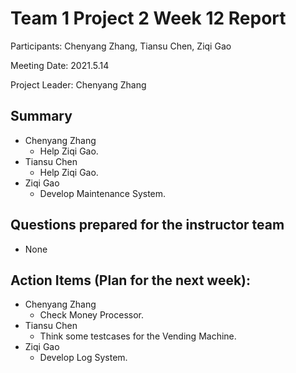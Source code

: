 # Team 1 Project 2 Week 12 Report
Participants:  Chenyang Zhang, Tiansu Chen, Ziqi Gao

Meeting Date:  2021.5.14

Project Leader:  Chenyang Zhang



## Summary
- Chenyang Zhang
  - Help Ziqi Gao.
- Tiansu Chen
  - Help Ziqi Gao.
- Ziqi Gao
  - Develop Maintenance System.



## Questions prepared for the instructor team
- None



## Action Items (Plan for the next week):
- Chenyang Zhang
  - Check Money Processor.
- Tiansu Chen
  - Think some testcases for the Vending Machine.
- Ziqi Gao
  - Develop Log System.

